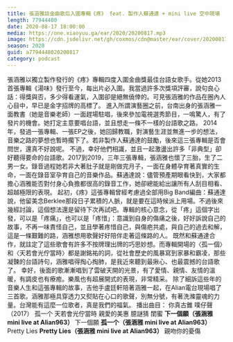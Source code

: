 ```yaml
---
title: 張涵雅談金曲歌后入圍專輯《疼》 feat. 製作人蘇通達 + mini live 空中現場
length: 77944480
date: 2020-08-17 18:00:00
media: https://one.xiaoyuu.ga/ear/2020/20200817.mp3
image: https://cdn.jsdelivr.net/gh/coxmos/cdn@master/ear/cover/20200817.jpeg
season: 2020
guid: a7794448020200817
category: podcast
---
```


張涵雅以獨立製作發行的《疼》專輯四度入圍金曲獎最佳台語女歌手。從她2013首張專輯《湯味》發行至今，每出片必入圍。我當過許多次獎項評審，說句良心話：得獎與否，多少得看運氣，入圍卻是絕無僥倖的。可見張涵雅的作品在圈內人心目中，早已是金字招牌的高標了。
進入所謂演藝圈之前，台南出身的張涵雅一面教書（她是音樂老師）一面趕場駐唱，後來參加電視選秀節目，一鳴驚人，有了發片的機會。她打定主意要唱台語，並且想走一條不一樣的台語歌之路。
2014年，發過一張專輯、一張EP之後，她回歸教職，對演藝生涯並無進一步的想法，音樂之路的夢想也暫時擱下了。若非製作人蘇通達的鼓勵，後來這三張專輯是否會問世，還真不好說呢。
不過，幸好他們相識，並且一起激盪出許多「非典型」卻好聽得要命的台語歌。2017到2019，三年三張專輯，張涵雅也懷了三胎，生了二男一女。錄音過程她若非大著肚子就是剛做完月子，一面在身體孕育著真實的生命，一面在錄音室孕育自己的音樂作品。蘇通達說：儘管預產期眼看快到，大家都擔心涵雅能否對付身心負擔都很高的錄音工作，她卻總能給出讓所有人刮目相看、超越極限的表現。
起初，《疼》這張專輯曾經考慮過全部用Big Band編曲：蘇通達說，他留美念Berklee那段日子累積的人脈，就是要在這時候派上用場。不過後來幾經討論，這個想法還是留待下次再試吧。專輯的核心意念，從「疼」這個字出發，可以是「疼痛」，也可以是「疼惜」：意識到自身的傷痛之後，好好訴說自己的故事，不再一味責怪自己，並且學著疼惜自己，與傷疤共處，與自己的過去和解，這是一條艱難的路，涵雅想用歌聲好好陪伴走著這條路的人。
既然和蘇通達合作，就註定了這些歌會有許多不按牌理出牌的巧思妙想。而專輯開場的〈孤一個〉和〈天若會光佇當時〉都是謝銘祐的詞，從社會歷史的風暴寫到家暴和霸凌，那些凝鍊的台語詩句，涵雅唱得掏心掏肺，是我近來聽到最揪心、也最震撼的台語歌了。
幸好，後面的歌漸漸唱到了雲破天開的光景，有了愛情、親情、友情的溫暖，有調皮也有療癒。樂風也有超展開式的表現，非常精采。
除了細訴這些年的音樂人生和這張專輯的故事，吉他手盧廷軒陪著涵雅一起，在Alian電台現場唱了三首歌。涵雅那極具穿透力又熨貼在心口的歌聲，別無分號，有著洗滌靈魂的力量。台灣能有這麼一位歌者，真是我們的福氣。
播出曲目：
你真古錐
噗仔聲（2017）
孤一个
天若會光佇當時
親愛的美惠
臆謎猜
閨蜜
<strong>下一個願（張涵雅 mini live at Alian963）
</strong>下一個願
<strong>孤一个（張涵雅 mini live at Alian963）
</strong>Pretty Lies
<strong>Pretty Lies（張涵雅 mini live at Alian963）
</strong>親吻你的憂傷

